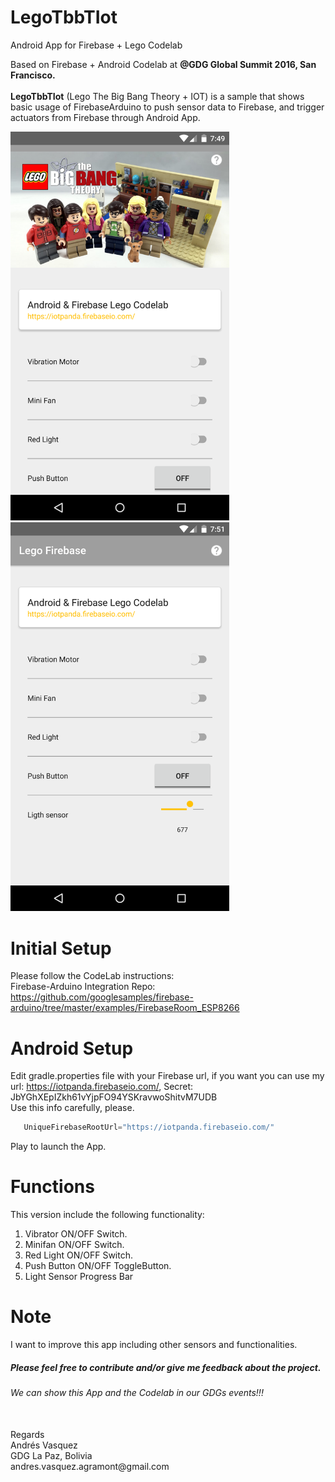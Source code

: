 # LegoTbbTIot
Android App for Firebase + Lego Codelab

Based on Firebase + Android Codelab at **@GDG Global Summit 2016, San Francisco.** <br/><br/>
**LegoTbbTIot** (Lego The Big Bang Theory + IOT) is a sample that shows basic usage of FirebaseArduino to push sensor data to Firebase, and trigger actuators from Firebase through Android App.

<img src="https://raw.githubusercontent.com/andres-vasquez/LegoTbbTIot/master/screenshots/main.png" width="350">
<img src="https://raw.githubusercontent.com/andres-vasquez/LegoTbbTIot/master/screenshots/main_1.png" width="350">

# Initial Setup
Please follow the CodeLab instructions: <br/>
Firebase-Arduino Integration Repo:
https://github.com/googlesamples/firebase-arduino/tree/master/examples/FirebaseRoom_ESP8266

# Android Setup
Edit gradle.properties file with your Firebase url, if you want you can use my url: https://iotpanda.firebaseio.com/, Secret: JbYGhXEpIZkh61vYjpFO94YSKravwoShitvM7UDB <br/>
Use this info carefully, please.
 ```java
    UniqueFirebaseRootUrl="https://iotpanda.firebaseio.com/"
```

Play to launch the App.

# Functions
This version include the following functionality:
  1. Vibrator ON/OFF Switch.
  2. Minifan ON/OFF Switch.
  3. Red Light ON/OFF Switch.
  4. Push Button ON/OFF ToggleButton.
  5. Light Sensor Progress Bar

# Note
I want to improve this app including other sensors and functionalities.
<br/>
##### Please feel free to contribute and/or give me feedback about the project.
###### We can show this App and the Codelab in our GDGs events!!!
<br/>
Regards<br/>
Andrés Vasquez<br/>
GDG La Paz, Bolivia<br/>
andres.vasquez.agramont@gmail.com